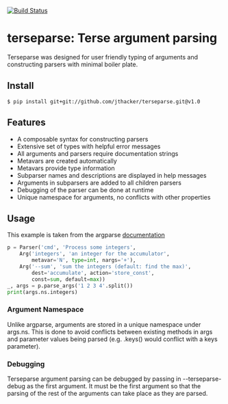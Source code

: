 [![Build Status](https://travis-ci.org/jthacker/terseparse.svg?branch=master)](https://travis-ci.org/jthacker/terseparse)

# terseparse: Terse argument parsing
Terseparse was designed for user friendly typing of arguments and constructing parsers with minimal boiler plate.

## Install
```
$ pip install git+git://github.com/jthacker/terseparse.git@v1.0
```

## Features
- A composable syntax for constructing parsers
- Extensive set of types with helpful error messages
- All arguments and parsers require documentation strings
- Metavars are created automatically
- Metavars provide type information
- Subparser names and descriptions are displayed in help messages
- Arguments in subparsers are added to all children parsers
- Debugging of the parser can be done at runtime
- Unique namespace for arguments, no conflicts with other properties


## Usage
This example is taken from the argparse [documentation](https://docs.python.org/3/library/argparse.html#example)
```python
p = Parser('cmd', 'Process some integers',
    Arg('integers', 'an integer for the accumulator',
        metavar='N', type=int, nargs='+'),
    Arg('--sum', 'sum the integers (default: find the max)',
        dest='accumulate', action='store_const',
        const=sum, default=max))
_, args = p.parse_args('1 2 3 4'.split())
print(args.ns.integers)
```

### Argument Namespace
Unlike argparse, arguments are stored in a unique namespace under args.ns.
This is done to avoid conflicts between existing methods in args and parameter
values being parsed (e.g. .keys() would conflict with a keys parameter).



### Debugging
Terseparse argument parsing can be debugged by passing in --terseparse-debug
as the first argument. It must be the first argument so that the parsing of the rest
of the arguments can take place as they are parsed.
